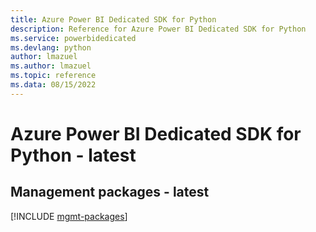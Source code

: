 ```yaml
---
title: Azure Power BI Dedicated SDK for Python
description: Reference for Azure Power BI Dedicated SDK for Python
ms.service: powerbidedicated
ms.devlang: python
author: lmazuel
ms.author: lmazuel
ms.topic: reference
ms.data: 08/15/2022
---
```

# Azure Power BI Dedicated SDK for Python - latest

## Management packages - latest
[!INCLUDE [mgmt-packages](power-bi-dedicated-mgmt-index.md)]